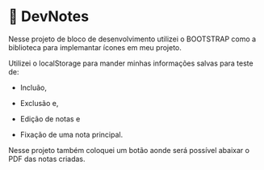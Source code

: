 # 📕 DevNotes 

Nesse projeto de bloco de desenvolvimento utilizei o  BOOTSTRAP como a biblioteca para implemantar ícones em meu projeto.

Utilizei o localStorage para mander minhas informações salvas para teste de:

* Incluão,

* Exclusão e,

* Edição de notas e

* Fixação de uma nota principal.

Nesse projeto também  coloquei um botão aonde será possível abaixar o PDF das notas criadas.


